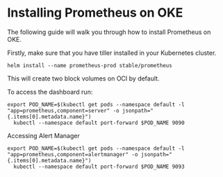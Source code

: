 # Installing Prometheus on OKE

The following guide will walk you through how to install Prometheus on OKE.

Firstly, make sure that you have tiller installed in your Kubernetes cluster.

```
helm install --name prometheus-prod stable/prometheus
```

This will create two block volumes on OCI by default. 

To access the dashboard run:

```
export POD_NAME=$(kubectl get pods --namespace default -l "app=prometheus,component=server" -o jsonpath="{.items[0].metadata.name}")
  kubectl --namespace default port-forward $POD_NAME 9090
```

Accessing Alert Manager

```
export POD_NAME=$(kubectl get pods --namespace default -l "app=prometheus,component=alertmanager" -o jsonpath="{.items[0].metadata.name}")
  kubectl --namespace default port-forward $POD_NAME 9093
```
